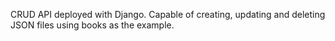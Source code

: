 CRUD API deployed with Django. Capable of creating, updating and deleting JSON files using books as the example.
